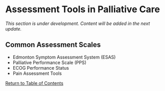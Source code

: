 # Assessment Tools in Palliative Care

_This section is under development. Content will be added in the next update._

## Common Assessment Scales
- Edmonton Symptom Assessment System (ESAS)
- Palliative Performance Scale (PPS)
- ECOG Performance Status
- Pain Assessment Tools

[Return to Table of Contents](../toc.md)
